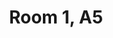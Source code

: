 ---
basin: 'Yes'
cudn: true
floor: Second
grade: 3
images: []
living_room: 'No'
location: Front Court
name: '1'
network: Wired and Wireless
title: Room 1, A5
---